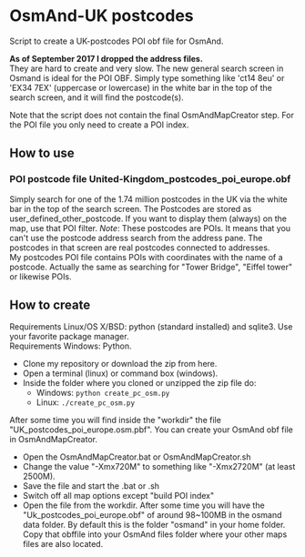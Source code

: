 # OsmAnd-UK postcodes
Script to create a UK-postcodes POI obf file for OsmAnd.

**As of September 2017 I dropped the address files.**<br>
They are hard to create and very slow. The new general search screen in Osmand is ideal for the POI OBF. Simply type something like 'ct14 8eu' or 'EX34 7EX' (uppercase or lowercase) in the white bar in the top of the search screen, and it will find the postcode(s).<br>

Note that the script does not contain the final OsmAndMapCreator step. For the POI file you only need to create a POI index.

## How to use
### POI postcode file United-Kingdom_postcodes_poi_europe.obf
Simply search for one of the 1.74 million postcodes in the UK via the white bar in the top of the search screen.
The Postcodes are stored as user_defined_other_postcode. If you want to display them (always) on the map, use that POI filter.
*Note*: These postcodes are POIs. It means that you can't use the postcode address search from the address pane. The postcodes in that screen are real postcodes connected to addresses.<br>
My postcodes POI file contains POIs with coordinates with the name of a postcode. Actually the same as searching for "Tower Bridge", "Eiffel tower" or likewise POIs.


## How to create
Requirements Linux/OS X/BSD: python (standard installed) and sqlite3. Use your favorite package manager.<br>
Requirements Windows: Python.

  * Clone my repository or download the zip from here.
  * Open a terminal (linux) or command box (windows).
  * Inside the folder where you cloned or unzipped the zip file do:
    - Windows: `python create_pc_osm.py`
    - Linux: `./create_pc_osm.py`

After some time you will find inside the "workdir" the file "UK_postcodes_poi_europe.osm.pbf".
You can create your OsmAnd obf file in OsmAndMapCreator.
  * Open the OsmAndMapCreator.bat or OsmAndMapCreator.sh
  * Change the value "-Xmx720M" to something like "-Xmx2720M" (at least 2500M).
  * Save the file and start the .bat or .sh
  * Switch off all map options except "build POI index"
  * Open the file from the workdir.
After some time you will have the "Uk_postcodes_poi_europe.obf" of around 98~100MB in the osmand data folder. By default this is the folder "osmand" in your home folder. Copy that obffile into your OsmAnd files folder where your other maps files are also located.
